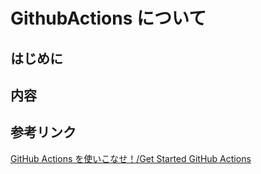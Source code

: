 # GithubActions について

## はじめに

## 内容

## 参考リンク

[GitHub Actions を使いこなせ！/Get Started GitHub Actions](https://speakerdeck.com/oracle4engineer/get-started-github-actions)
